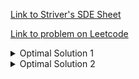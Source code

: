[Link to Striver's SDE Sheet](https://takeuforward.org/interviews/strivers-sde-sheet-top-coding-interview-problems/)

[Link to problem on Leetcode](https://practice.geeksforgeeks.org/problems/subset-sums2234/1)



<details><summary>Optimal Solution 1</summary>

Sub-Optimal Solution 1: TC = `O(2 ^ N)`, SC = `O(2 ^ N)` (considering stack space of recursion)

* We recursively find out all the subset sums of the given array. <br>
* We design a recursive function where we take in the the index and the current sum as parameters. <br>
* At each function call, we can either take the current index's element in our sum parameter or ignore it. <br>
* This generates all the subset sums. We push the sum in the answer array when the index hits the last point. <br>
	

Total Time Taken: `0.12 / 1.3`

<details><summary>Clean Code</summary>

![](https://github.com/archishmanghos/code-images/blob/master/GFG/Subset-Sums-A.png)

</details>

</details>



<details><summary>Optimal Solution 2</summary>

Optimal Solution: TC ≈ `O(2 ^ N)`, SC = `O(1)`

* This employs bit-manipulation technique. <br>
* We traverse over every number from `0 to 2 ^ N` and check for the set bits and calculate the sum of the elements of the set bits. <br>
* This is a well-known classical technique. <br>


Total Time Taken: `0.12 / 1.3` <br>


<details><summary>Clean Code</summary>

![](https://github.com/archishmanghos/code-images/blob/master/GFG/Subset-Sums-B.png)

</details>

</details>